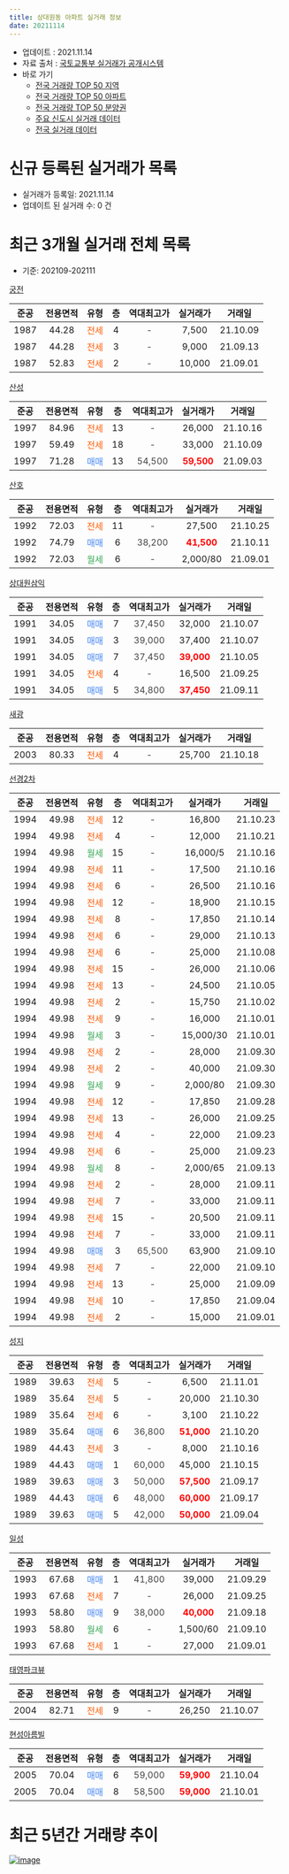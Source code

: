 ```yaml
---
title: 상대원동 아파트 실거래 정보
date: 20211114
---
```


* 업데이트 : 2021.11.14
* 자료 출처 : [국토교통부 실거래가 공개시스템](http://rt.molit.go.kr)
* 바로 가기
    * [전국 거래량 TOP 50 지역](https://apt-info.github.io/apt-trade-info/tr)
    * [전국 거래량 TOP 50 아파트](https://apt-info.github.io/apt-trade-info/ta)
    * [전국 거래량 TOP 50 분양권](https://apt-info.github.io/apt-trade-info/tb)
    * [주요 신도시 실거래 데이터](https://apt-info.github.io/apt-trade-info/newtown)
    * [전국 실거래 데이터](https://apt-info.github.io/apt-trade-info/all)



<script async src="https://pagead2.googlesyndication.com/pagead/js/adsbygoogle.js"></script>
<!-- 기본광고 -->
<ins class="adsbygoogle"
     style="display:block"
     data-ad-client="ca-pub-1142216861245946"
     data-ad-slot="4805727019"
     data-ad-format="auto"
     data-full-width-responsive="true"></ins>
<script>
     (adsbygoogle = window.adsbygoogle || []).push({});
</script>


# 신규 등록된 실거래가 목록

* 실거래가 등록일: 2021.11.14
* 업데이트 된 실거래 수: 0 건




<script async src="https://pagead2.googlesyndication.com/pagead/js/adsbygoogle.js"></script>
<!-- 기본광고 -->
<ins class="adsbygoogle"
     style="display:block"
     data-ad-client="ca-pub-1142216861245946"
     data-ad-slot="4805727019"
     data-ad-format="auto"
     data-full-width-responsive="true"></ins>
<script>
     (adsbygoogle = window.adsbygoogle || []).push({});
</script>


# 최근 3개월 실거래 전체 목록
* 기준: 202109-202111


[궁전](https://search.naver.com/search.naver?query=%EA%B6%81%EC%A0%84)

|준공|전용면적|유형|층|역대최고가|실거래가|거래일|
|:---:|:---:|:---:|:---:|:---:|:---:|:---:|
|1987|44.28|<span style="color:#FF5A00">전세</span>|4|<span style="color:#444444">-</span>|7,500|21.10.09|
|1987|44.28|<span style="color:#FF5A00">전세</span>|3|<span style="color:#444444">-</span>|9,000|21.09.13|
|1987|52.83|<span style="color:#FF5A00">전세</span>|2|<span style="color:#444444">-</span>|10,000|21.09.01|

[산성](https://search.naver.com/search.naver?query=%EC%82%B0%EC%84%B1)

|준공|전용면적|유형|층|역대최고가|실거래가|거래일|
|:---:|:---:|:---:|:---:|:---:|:---:|:---:|
|1997|84.96|<span style="color:#FF5A00">전세</span>|13|<span style="color:#444444">-</span>|26,000|21.10.16|
|1997|59.49|<span style="color:#FF5A00">전세</span>|18|<span style="color:#444444">-</span>|33,000|21.10.09|
|1997|71.28|<span style="color:#4285F3">매매</span>|13|<span style="color:#444444">54,500</span>|<b><span style="color:#FF0000">59,500</span></b>|21.09.03|

[산호](https://search.naver.com/search.naver?query=%EC%82%B0%ED%98%B8)

|준공|전용면적|유형|층|역대최고가|실거래가|거래일|
|:---:|:---:|:---:|:---:|:---:|:---:|:---:|
|1992|72.03|<span style="color:#FF5A00">전세</span>|11|<span style="color:#444444">-</span>|27,500|21.10.25|
|1992|74.79|<span style="color:#4285F3">매매</span>|6|<span style="color:#444444">38,200</span>|<b><span style="color:#FF0000">41,500</span></b>|21.10.11|
|1992|72.03|<span style="color:#34A853">월세</span>|6|<span style="color:#444444">-</span>|2,000/80|21.09.01|

[상대원삼익](https://search.naver.com/search.naver?query=%EC%83%81%EB%8C%80%EC%9B%90%EC%82%BC%EC%9D%B5)

|준공|전용면적|유형|층|역대최고가|실거래가|거래일|
|:---:|:---:|:---:|:---:|:---:|:---:|:---:|
|1991|34.05|<span style="color:#4285F3">매매</span>|7|<span style="color:#444444">37,450</span>|32,000|21.10.07|
|1991|34.05|<span style="color:#4285F3">매매</span>|3|<span style="color:#444444">39,000</span>|37,400|21.10.07|
|1991|34.05|<span style="color:#4285F3">매매</span>|7|<span style="color:#444444">37,450</span>|<b><span style="color:#FF0000">39,000</span></b>|21.10.05|
|1991|34.05|<span style="color:#FF5A00">전세</span>|4|<span style="color:#444444">-</span>|16,500|21.09.25|
|1991|34.05|<span style="color:#4285F3">매매</span>|5|<span style="color:#444444">34,800</span>|<b><span style="color:#FF0000">37,450</span></b>|21.09.11|

[새광](https://search.naver.com/search.naver?query=%EC%83%88%EA%B4%91)

|준공|전용면적|유형|층|역대최고가|실거래가|거래일|
|:---:|:---:|:---:|:---:|:---:|:---:|:---:|
|2003|80.33|<span style="color:#FF5A00">전세</span>|4|<span style="color:#444444">-</span>|25,700|21.10.18|

[선경2차](https://search.naver.com/search.naver?query=%EC%84%A0%EA%B2%BD2%EC%B0%A8)

|준공|전용면적|유형|층|역대최고가|실거래가|거래일|
|:---:|:---:|:---:|:---:|:---:|:---:|:---:|
|1994|49.98|<span style="color:#FF5A00">전세</span>|12|<span style="color:#444444">-</span>|16,800|21.10.23|
|1994|49.98|<span style="color:#FF5A00">전세</span>|4|<span style="color:#444444">-</span>|12,000|21.10.21|
|1994|49.98|<span style="color:#34A853">월세</span>|15|<span style="color:#444444">-</span>|16,000/5|21.10.16|
|1994|49.98|<span style="color:#FF5A00">전세</span>|11|<span style="color:#444444">-</span>|17,500|21.10.16|
|1994|49.98|<span style="color:#FF5A00">전세</span>|6|<span style="color:#444444">-</span>|26,500|21.10.16|
|1994|49.98|<span style="color:#FF5A00">전세</span>|12|<span style="color:#444444">-</span>|18,900|21.10.15|
|1994|49.98|<span style="color:#FF5A00">전세</span>|8|<span style="color:#444444">-</span>|17,850|21.10.14|
|1994|49.98|<span style="color:#FF5A00">전세</span>|6|<span style="color:#444444">-</span>|29,000|21.10.13|
|1994|49.98|<span style="color:#FF5A00">전세</span>|6|<span style="color:#444444">-</span>|25,000|21.10.08|
|1994|49.98|<span style="color:#FF5A00">전세</span>|15|<span style="color:#444444">-</span>|26,000|21.10.06|
|1994|49.98|<span style="color:#FF5A00">전세</span>|13|<span style="color:#444444">-</span>|24,500|21.10.05|
|1994|49.98|<span style="color:#FF5A00">전세</span>|2|<span style="color:#444444">-</span>|15,750|21.10.02|
|1994|49.98|<span style="color:#FF5A00">전세</span>|9|<span style="color:#444444">-</span>|16,000|21.10.01|
|1994|49.98|<span style="color:#34A853">월세</span>|3|<span style="color:#444444">-</span>|15,000/30|21.10.01|
|1994|49.98|<span style="color:#FF5A00">전세</span>|2|<span style="color:#444444">-</span>|28,000|21.09.30|
|1994|49.98|<span style="color:#FF5A00">전세</span>|2|<span style="color:#444444">-</span>|40,000|21.09.30|
|1994|49.98|<span style="color:#34A853">월세</span>|9|<span style="color:#444444">-</span>|2,000/80|21.09.30|
|1994|49.98|<span style="color:#FF5A00">전세</span>|12|<span style="color:#444444">-</span>|17,850|21.09.28|
|1994|49.98|<span style="color:#FF5A00">전세</span>|13|<span style="color:#444444">-</span>|26,000|21.09.25|
|1994|49.98|<span style="color:#FF5A00">전세</span>|4|<span style="color:#444444">-</span>|22,000|21.09.23|
|1994|49.98|<span style="color:#FF5A00">전세</span>|6|<span style="color:#444444">-</span>|25,000|21.09.23|
|1994|49.98|<span style="color:#34A853">월세</span>|8|<span style="color:#444444">-</span>|2,000/65|21.09.13|
|1994|49.98|<span style="color:#FF5A00">전세</span>|2|<span style="color:#444444">-</span>|28,000|21.09.11|
|1994|49.98|<span style="color:#FF5A00">전세</span>|7|<span style="color:#444444">-</span>|33,000|21.09.11|
|1994|49.98|<span style="color:#FF5A00">전세</span>|15|<span style="color:#444444">-</span>|20,500|21.09.11|
|1994|49.98|<span style="color:#FF5A00">전세</span>|7|<span style="color:#444444">-</span>|33,000|21.09.11|
|1994|49.98|<span style="color:#4285F3">매매</span>|3|<span style="color:#444444">65,500</span>|63,900|21.09.10|
|1994|49.98|<span style="color:#FF5A00">전세</span>|7|<span style="color:#444444">-</span>|22,000|21.09.10|
|1994|49.98|<span style="color:#FF5A00">전세</span>|13|<span style="color:#444444">-</span>|25,000|21.09.09|
|1994|49.98|<span style="color:#FF5A00">전세</span>|10|<span style="color:#444444">-</span>|17,850|21.09.04|
|1994|49.98|<span style="color:#FF5A00">전세</span>|2|<span style="color:#444444">-</span>|15,000|21.09.01|


<script async src="https://pagead2.googlesyndication.com/pagead/js/adsbygoogle.js"></script>
<!-- 기본광고 -->
<ins class="adsbygoogle"
     style="display:block"
     data-ad-client="ca-pub-1142216861245946"
     data-ad-slot="4805727019"
     data-ad-format="auto"
     data-full-width-responsive="true"></ins>
<script>
     (adsbygoogle = window.adsbygoogle || []).push({});
</script>


[성지](https://search.naver.com/search.naver?query=%EC%84%B1%EC%A7%80)

|준공|전용면적|유형|층|역대최고가|실거래가|거래일|
|:---:|:---:|:---:|:---:|:---:|:---:|:---:|
|1989|39.63|<span style="color:#FF5A00">전세</span>|5|<span style="color:#444444">-</span>|6,500|21.11.01|
|1989|35.64|<span style="color:#FF5A00">전세</span>|5|<span style="color:#444444">-</span>|20,000|21.10.30|
|1989|35.64|<span style="color:#FF5A00">전세</span>|6|<span style="color:#444444">-</span>|3,100|21.10.22|
|1989|35.64|<span style="color:#4285F3">매매</span>|6|<span style="color:#444444">36,800</span>|<b><span style="color:#FF0000">51,000</span></b>|21.10.20|
|1989|44.43|<span style="color:#FF5A00">전세</span>|3|<span style="color:#444444">-</span>|8,000|21.10.16|
|1989|44.43|<span style="color:#4285F3">매매</span>|1|<span style="color:#444444">60,000</span>|45,000|21.10.15|
|1989|39.63|<span style="color:#4285F3">매매</span>|3|<span style="color:#444444">50,000</span>|<b><span style="color:#FF0000">57,500</span></b>|21.09.17|
|1989|44.43|<span style="color:#4285F3">매매</span>|6|<span style="color:#444444">48,000</span>|<b><span style="color:#FF0000">60,000</span></b>|21.09.17|
|1989|39.63|<span style="color:#4285F3">매매</span>|5|<span style="color:#444444">42,000</span>|<b><span style="color:#FF0000">50,000</span></b>|21.09.04|

[일성](https://search.naver.com/search.naver?query=%EC%9D%BC%EC%84%B1)

|준공|전용면적|유형|층|역대최고가|실거래가|거래일|
|:---:|:---:|:---:|:---:|:---:|:---:|:---:|
|1993|67.68|<span style="color:#4285F3">매매</span>|1|<span style="color:#444444">41,800</span>|39,000|21.09.29|
|1993|67.68|<span style="color:#FF5A00">전세</span>|7|<span style="color:#444444">-</span>|26,000|21.09.25|
|1993|58.80|<span style="color:#4285F3">매매</span>|9|<span style="color:#444444">38,000</span>|<b><span style="color:#FF0000">40,000</span></b>|21.09.18|
|1993|58.80|<span style="color:#34A853">월세</span>|6|<span style="color:#444444">-</span>|1,500/60|21.09.10|
|1993|67.68|<span style="color:#FF5A00">전세</span>|1|<span style="color:#444444">-</span>|27,000|21.09.01|

[태영파크뷰](https://search.naver.com/search.naver?query=%ED%83%9C%EC%98%81%ED%8C%8C%ED%81%AC%EB%B7%B0)

|준공|전용면적|유형|층|역대최고가|실거래가|거래일|
|:---:|:---:|:---:|:---:|:---:|:---:|:---:|
|2004|82.71|<span style="color:#FF5A00">전세</span>|9|<span style="color:#444444">-</span>|26,250|21.10.07|

[현성아름빌](https://search.naver.com/search.naver?query=%ED%98%84%EC%84%B1%EC%95%84%EB%A6%84%EB%B9%8C)

|준공|전용면적|유형|층|역대최고가|실거래가|거래일|
|:---:|:---:|:---:|:---:|:---:|:---:|:---:|
|2005|70.04|<span style="color:#4285F3">매매</span>|6|<span style="color:#444444">59,000</span>|<b><span style="color:#FF0000">59,900</span></b>|21.10.04|
|2005|70.04|<span style="color:#4285F3">매매</span>|8|<span style="color:#444444">58,500</span>|<b><span style="color:#FF0000">59,000</span></b>|21.10.01|



<script async src="https://pagead2.googlesyndication.com/pagead/js/adsbygoogle.js"></script>
<!-- 기본광고 -->
<ins class="adsbygoogle"
     style="display:block"
     data-ad-client="ca-pub-1142216861245946"
     data-ad-slot="4805727019"
     data-ad-format="auto"
     data-full-width-responsive="true"></ins>
<script>
     (adsbygoogle = window.adsbygoogle || []).push({});
</script>


# 최근 5년간 거래량 추이


<div style="width:100%;">
    <canvas id="deal_progress" height="200"></canvas>
</div>

<script>
new Chart(document.getElementById("deal_progress"), {
    type: 'line',
    data: {
        labels: ['16.01','16.02','16.03','16.04','16.05','16.06','16.07','16.08','16.09','16.10','16.11','16.12','17.01','17.02','17.03','17.04','17.05','17.06','17.07','17.08','17.09','17.10','17.11','17.12','18.01','18.02','18.03','18.04','18.05','18.06','18.07','18.08','18.09','18.10','18.11','18.12','19.01','19.02','19.03','19.04','19.05','19.06','19.07','19.08','19.09','19.10','19.11','19.12','20.01','20.02','20.03','20.04','20.05','20.06','20.07','20.08','20.09','20.10','20.11','20.12','21.01','21.02','21.03','21.04','21.05','21.06','21.07','21.08','21.09','21.10','21.11'],
        datasets: [{
            label: '매매/분양권',
            data: [15,33,41,38,31,46,39,39,46,45,28,17,4,21,33,32,34,35,35,23,20,18,19,13,28,22,42,29,23,26,27,65,72,20,20,10,10,13,20,19,34,49,43,32,27,41,42,31,35,37,19,12,22,35,27,18,20,33,28,31,18,13,8,28,28,16,26,12,8,8,0],
            borderColor: "rgba(66, 133, 243, 1)",
            backgroundColor: "rgba(66, 133, 243, 0.05)",
            borderWidth: 1,
            pointRadius: 0,
            fill: false,
            lineTension: 0
        },{
            label: '전/월세',
            data: [29,29,45,29,41,34,29,36,32,27,42,28,29,42,33,30,41,30,33,41,20,28,23,26,26,22,48,29,24,28,32,32,37,38,21,22,28,22,28,22,24,32,34,31,19,45,27,25,18,39,35,38,37,31,34,31,26,28,16,27,24,26,28,18,41,33,29,30,23,23,1],
            borderColor: "rgba(255, 90, 0, 1)",
            backgroundColor: "rgba(255, 90, 0, 0.05)",
            borderWidth: 1,
            pointRadius: 0,
            fill: false,
            lineTension: 0
        },{
            label: '합계',
            data: [44,62,86,67,72,80,68,75,78,72,70,45,33,63,66,62,75,65,68,64,40,46,42,39,54,44,90,58,47,54,59,97,109,58,41,32,38,35,48,41,58,81,77,63,46,86,69,56,53,76,54,50,59,66,61,49,46,61,44,58,42,39,36,46,69,49,55,42,31,31,1],
            borderColor: "rgba(0, 0, 0, 1)",
            backgroundColor: "rgba(0, 0, 0, 0.03)",
            borderWidth: 0.1,
            pointRadius: 0,
            fill: true,
            lineTension: 0
        }
        ]
    },
    options: {
        responsive: true,
        title: {
            display: false
        },
        tooltips: {
            mode: 'index',
            intersect: false
        },
        hover: {
            mode: 'nearest',
            intersect: true
        },
        scales: {
            xAxes: [{
                display: true,
                scaleLabel: {
                    display: true,
                    labelString: '년/월'
                }
            }],
            yAxes: [{
                display: true,
                ticks: {
                    suggestedMin: 0,
                },
                scaleLabel: {
                    display: true,
                    labelString: '실거래 수'
                }
            }]
        }
    }
});

</script>


[![image](https://apt-info.github.io/images/2020-01-03-apt-trade-info/1024x500.png)](https://play.google.com/store/apps/details?id=com.aptinfo.apttradeinfo)

